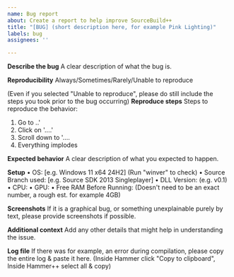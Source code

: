 ```yaml
---
name: Bug report
about: Create a report to help improve SourceBuild++
title: "[BUG] (short description here, for example Pink Lighting)"
labels: bug
assignees: ''

---
```


**Describe the bug**
A clear description of what the bug is.

**Reproducibility**
Always/Sometimes/Rarely/Unable to reproduce

(Even if you selected "Unable to reproduce", please do still include the steps you took prior to the bug occurring)
**Reproduce steps**
Steps to reproduce the behavior:
1. Go to ..'
2. Click on '....'
3. Scroll down to '....
4. Everything implodes

**Expected behavior**
A clear description of what you expected to happen.

**Setup**
• OS: [e.g. Windows 11 x64 24H2] (Run "winver" to check)
• Source Branch used: [e.g. Source SDK 2013 Singleplayer]
• DLL Version: (e.g. v0.1)
• CPU:
• GPU:
• Free RAM Before Running: (Doesn't need to be an exact number, a rough est. for example 4GB)

**Screenshots**
If it is a graphical bug, or something unexplainable purely by text, please provide screenshots if possible.

**Additional context**
Add any other details that might help in understanding the issue.

**Log file**
If there was for example, an error during compilation, please copy the entire log & paste it here. (Inside
Hammer click "Copy to clipboard", Inside Hammer++ select all & copy)
